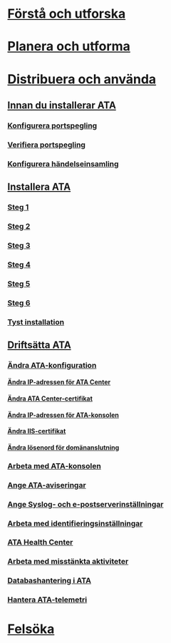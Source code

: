 # [Förstå och utforska](/advanced-threat-analytics/understand-explore/what-is-ata)
# [Planera och utforma](/advanced-threat-analytics/plan-design/ata-capacity-planning)
# [Distribuera och använda](install-ata.md)
## [Innan du installerar ATA](preinstall-ata.md)
### [Konfigurera portspegling](configure-port-mirroring.md)
### [Verifiera portspegling](validate-port-mirroring.md)
### [Konfigurera händelseinsamling](configure-event-collection.md)
## [Installera ATA](install-ata.md)
### [Steg 1](install-ata-step1.md)
### [Steg 2](install-ata-step2.md)
### [Steg 3](install-ata-step3.md)
### [Steg 4](install-ata-step4.md)
### [Steg 5](install-ata-step5.md)
### [Steg 6](install-ata-step6.md)
### [Tyst installation](ata-silent-installation.md)
## [Driftsätta ATA](operate-ata.md)
### [Ändra ATA-konfiguration](modifying-ata-configuration.md)
#### [Ändra IP-adressen för ATA Center](modifying-ata-config-centerip.md)
#### [Ändra ATA Center-certifikat](modifying-ata-config-centercert.md)
#### [Ändra IP-adressen för ATA-konsolen](modifying-ata-config-consoleip.md)
#### [Ändra IIS-certifikat](modifying-ata-config-iiscert.md)
#### [Ändra lösenord för domänanslutning](modifying-ata-config-dcpassword.md)
### [Arbeta med ATA-konsolen](working-with-ata-console.md)
### [Ange ATA-aviseringar](setting-ata-alerts.md)
### [Ange Syslog- och e-postserverinställningar](setting-syslog-email-server-settings.md)
### [Arbeta med identifieringsinställningar](working-with-detection-settings.md)
### [ATA Health Center](ata-health-center.md)
### [Arbeta med misstänkta aktiviteter](working-with-suspicious-activities.md)
### [Databashantering i ATA](ata-database-management.md)
### [Hantera ATA-telemetri](manage-telemetry-settings.md)
# [Felsöka](/advanced-threat-analytics/troubleshoot/troubleshooting-ata-using-logs)


<!--HONumber=Jun16_HO3-->


